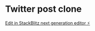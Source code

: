 # Twitter post clone
[Edit in StackBlitz next generation editor ⚡️](https://stackblitz.com/~/github.com/230203423-TS-SEGAFA/stackblitz-starters-nx9hgh)
